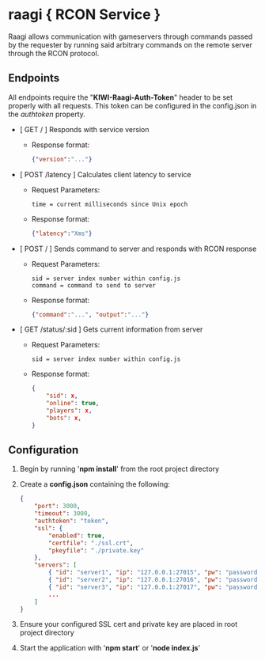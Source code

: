 # raagi { RCON Service }

Raagi allows communication with gameservers through commands passed by the requester by running said arbitrary commands on the remote server through the RCON protocol.

## Endpoints

All endpoints require the "**KIWI-Raagi-Auth-Token**" header to be set properly with all requests. This token can be configured in the config.json in the *authtoken* property.

* [ GET / ] Responds with service version
  * Response format:

    ```json
    {"version":"..."}
    ```

* [ POST /latency ] Calculates client latency to service
  * Request Parameters:

    ```text
    time = current milliseconds since Unix epoch
    ```

  * Response format:

    ```json
    {"latency":"Xms"}
    ```

* [ POST / ] Sends command to server and responds with RCON response
  * Request Parameters:

    ```text
    sid = server index number within config.js
    command = command to send to server
    ```

  * Response format:

    ```json
    {"command":"...", "output":"..."}
    ```

* [ GET /status/:sid ] Gets current information from server
  * Request Parameters:

    ```text
    sid = server index number within config.js
    ```

  * Response format:

    ```json
    {
        "sid": x,
        "online": true,
        "players": x,
        "bots": x,
    }
    ```

## Configuration

1. Begin by running '**npm install**' from the root project directory

2. Create a **config.json** containing the following:

    ```json
    {
        "port": 3000,
        "timeout": 3000,
        "authtoken": "token",
        "ssl": {
            "enabled": true,
            "certfile": "./ssl.crt",
            "pkeyfile": "./private.key"
        },
        "servers": [
            { "id": "server1", "ip": "127.0.0.1:27015", "pw": "password" },
            { "id": "server2", "ip": "127.0.0.1:27016", "pw": "password" },
            { "id": "server3", "ip": "127.0.0.1:27017", "pw": "password" },
            ...
        ]
    }
    ```

3. Ensure your configured SSL cert and private key are placed in root project directory

4. Start the application with '**npm start**' or '**node index.js**'